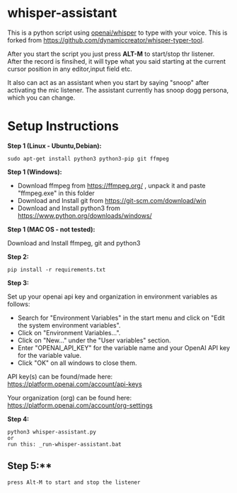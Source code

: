 # whisper-assistant

This is a python script using [openai/whisper](https://github.com/openai/whisper) to type with your voice. This is forked from https://github.com/dynamiccreator/whisper-typer-tool.

After you start the script you just press **ALT-M** to start/stop thr listener. After the record is finsihed, it will type what you said starting at the current cursor position in any editor,input field etc.

It also can act as an assistant when you start by saying "snoop" after activating the mic listener. The assistant currently has snoop dogg persona, which you can change. 

# Setup Instructions

**Step 1 (Linux - Ubuntu,Debian):**

    sudo apt-get install python3 python3-pip git ffmpeg

**Step 1 (Windows):**

- Download ffmpeg from https://ffmpeg.org/ , unpack it and paste "ffmpeg.exe" in this folder
- Download and Install git from https://git-scm.com/download/win
- Download and Install python3 from https://www.python.org/downloads/windows/

**Step 1 (MAC OS - not tested):**

Download and Install ffmpeg, git and python3

**Step 2:**

    pip install -r requirements.txt

**Step 3:**

Set up your openai api key and organization in environment variables as follows:

- Search for "Environment Variables" in the start menu and click on "Edit the system environment variables".
- Click on "Environment Variables...".
- Click on "New..." under the "User variables" section.
- Enter "OPENAI_API_KEY" for the variable name and your OpenAI API key for the variable value.
- Click "OK" on all windows to close them.

API key(s) can be found/made here: https://platform.openai.com/account/api-keys

Your organization (org) can be found here: https://platform.openai.com/account/org-settings

**Step 4:**

    python3 whisper-assistant.py
    or 
    run this: _run-whisper-assistant.bat

## Step 5:**

    press Alt-M to start and stop the listener
